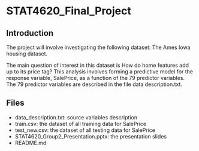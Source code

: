 # STAT4620_Final_Project

## Introduction
The project will involve investigating the following dataset:
The Ames Iowa housing dataset.

  The main question of interest in this dataset is How do home features add up to its price tag? This analysis involves forming a predictive model for the response variable, SalePrice, as a function of the 79 predictor variables. The 79 predictor variables are described in the file data description.txt.
  
## Files
- data_description.txt: source variables description
- train.csv: the dataset of all training data for SalePrice
- test_new.csv: the dataset of all testing data for SalePrice
- STAT4620_Group2_Presentation.pptx: the presentation slides
- README.md
